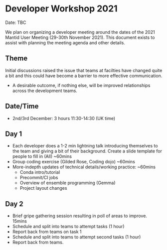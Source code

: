 # Developer Workshop 2021

Date: TBC

We plan on organizing a developer meeting around the dates of the 2021
Mantid User Meeting (29-30th November 2021).
This document exists to assist with planning the meeting agenda
and other details.

## Theme

Initial discussions raised the issue that teams at facilties have changed quite
a bit and this could have become a barrier to more effective communication.

- A desirable outcome, if nothing else, will be improved relationships across
  the development teams.

## Date/Time

- 2nd/3rd December: 3 hours 11:30-14:30 (UK time)

## Day 1

- Each developer does a 1-2 min lightning talk introducing themselves to the team and giving
  a bit of their background. Create a slide template for people to fill in (All) ~60mins
- Group coding exercise (Gilded Rose, Coding dojo) ~60mins
- More-indepth updates of technical details/working practice: ~60mins
  - Conda intro/tutorial
  - Precommit/CI jobs
  - Overview of ensemble programming (Gemma)
  - Project layout changes

## Day 2

- Brief gripe gathering session resulting in poll of areas to improve. 15mins
- Schedule and split into teams to attempt tasks (1 hour)
- Report back from teams on task 1
- Schedule and split into teams to attempt second tasks (1 hour)
- Report back from teams.
